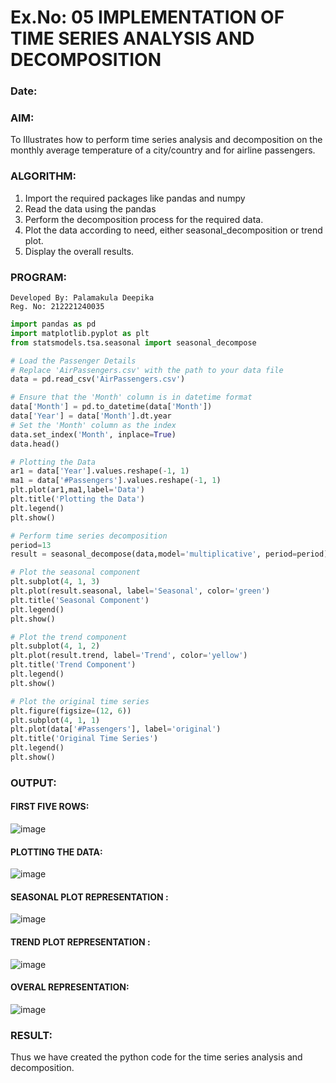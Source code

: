 # Ex.No: 05  IMPLEMENTATION OF TIME SERIES ANALYSIS AND DECOMPOSITION
### Date: 


### AIM:
To Illustrates how to perform time series analysis and decomposition on the monthly average temperature of a city/country and for airline passengers.

### ALGORITHM:

1. Import the required packages like pandas and numpy
2. Read the data using the pandas
3. Perform the decomposition process for the required data.
4. Plot the data according to need, either seasonal_decomposition or trend plot.
5. Display the overall results.

### PROGRAM:
```
Developed By: Palamakula Deepika
Reg. No: 212221240035
```
```python
import pandas as pd
import matplotlib.pyplot as plt
from statsmodels.tsa.seasonal import seasonal_decompose

# Load the Passenger Details
# Replace 'AirPassengers.csv' with the path to your data file
data = pd.read_csv('AirPassengers.csv')

# Ensure that the 'Month' column is in datetime format
data['Month'] = pd.to_datetime(data['Month'])
data['Year'] = data['Month'].dt.year
# Set the 'Month' column as the index
data.set_index('Month', inplace=True)
data.head()

# Plotting the Data
ar1 = data['Year'].values.reshape(-1, 1)
ma1 = data['#Passengers'].values.reshape(-1, 1)
plt.plot(ar1,ma1,label='Data')
plt.title('Plotting the Data')
plt.legend()
plt.show()

# Perform time series decomposition
period=13
result = seasonal_decompose(data,model='multiplicative', period=period)

# Plot the seasonal component
plt.subplot(4, 1, 3)
plt.plot(result.seasonal, label='Seasonal', color='green')
plt.title('Seasonal Component')
plt.legend()
plt.show()

# Plot the trend component
plt.subplot(4, 1, 2)
plt.plot(result.trend, label='Trend', color='yellow')
plt.title('Trend Component')
plt.legend()
plt.show()

# Plot the original time series
plt.figure(figsize=(12, 6))
plt.subplot(4, 1, 1)
plt.plot(data['#Passengers'], label='original')
plt.title('Original Time Series')
plt.legend()
plt.show()
```
### OUTPUT:

#### FIRST FIVE ROWS:

![image](https://github.com/Pavan-Gv/TSA_EXP5/assets/94827772/13f2fe6f-95f1-4c4b-a325-7beafe29b3fb)


#### PLOTTING THE DATA:

![image](https://github.com/Pavan-Gv/TSA_EXP5/assets/94827772/6dcc5811-918e-46ab-9a98-8d28cb75ec2a)


#### SEASONAL PLOT REPRESENTATION :

![image](https://github.com/Pavan-Gv/TSA_EXP5/assets/94827772/c4786cc7-0cc2-4b88-9c9b-cf346ce2fffe)


#### TREND PLOT REPRESENTATION :


![image](https://github.com/Pavan-Gv/TSA_EXP5/assets/94827772/b4c473b6-096f-4a33-ade3-c8c7de0fa067)


#### OVERAL REPRESENTATION:

![image](https://github.com/Pavan-Gv/TSA_EXP5/assets/94827772/5ca05ec8-262d-4ee4-804e-7297e86747ab)


### RESULT:
Thus we have created the python code for the time series analysis and decomposition.
